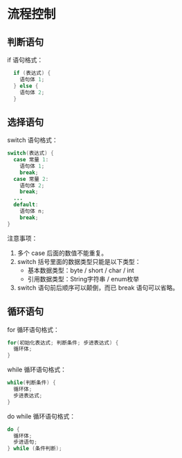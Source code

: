 # 流程控制

## 判断语句

if 语句格式：

```java
  if (表达式) {
    语句体 1;
  } else {
    语句体 2;
  }
```

## 选择语句

switch 语句格式：

```java
switch(表达式) {
  case 常量 1:
    语句体 1;
    break;
  case 常量 2:
    语句体 2;
    break;
  ...
  default:
    语句体 n;
    break;
}
```

注意事项：

1. 多个 case 后面的数值不能重复。
2. switch 括号里面的数据类型只能是以下类型：
   + 基本数据类型：byte / short / char / int
   + 引用数据类型：String字符串 / enum枚举
3. switch 语句前后顺序可以颠倒，而已 break 语句可以省略。

## 循环语句

for 循环语句格式：

```java
for(初始化表达式; 判断条件; 步进表达式) {
  循环体;
}
```

while 循环语句格式：

```java
while(判断条件) {
  循环体;
  步进表达式;
}
```

do while  循环语句格式：

```java
do {
  循环体;
  步进语句;
} while (条件判断);
```
